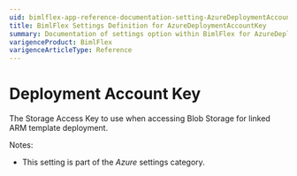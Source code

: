 ```yaml
---
uid: bimlflex-app-reference-documentation-setting-AzureDeploymentAccountKey
title: BimlFlex Settings Definition for AzureDeploymentAccountKey
summary: Documentation of settings option within BimlFlex for AzureDeploymentAccountKey
varigenceProduct: BimlFlex
varigenceArticleType: Reference
---
```


# Deployment Account Key

The Storage Access Key to use when accessing Blob Storage for linked ARM template deployment.

Notes:

* This setting is part of the *Azure* settings category.

